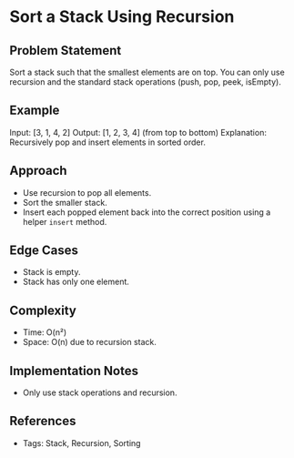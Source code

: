 # Sort a Stack Using Recursion

## Problem Statement

Sort a stack such that the smallest elements are on top. You can only use recursion and the standard stack operations (push, pop, peek, isEmpty).

## Example

Input: [3, 1, 4, 2]
Output: [1, 2, 3, 4] (from top to bottom)
Explanation: Recursively pop and insert elements in sorted order.

## Approach

- Use recursion to pop all elements.
- Sort the smaller stack.
- Insert each popped element back into the correct position using a helper `insert` method.

## Edge Cases

- Stack is empty.
- Stack has only one element.

## Complexity

- Time: O(n²)
- Space: O(n) due to recursion stack.

## Implementation Notes

- Only use stack operations and recursion.

## References

- Tags: Stack, Recursion, Sorting
